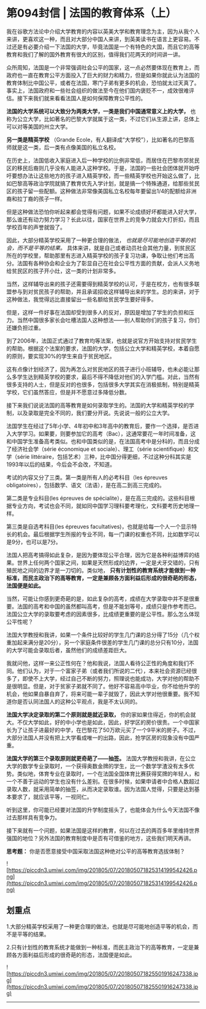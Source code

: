 # 第094封信 | 法国的教育体系（上）

我在谷歌方法论中介绍大学教育的内容以英美大学和教育理念为主，因为从我个人来讲，更喜欢这一种，而且对大部分中国人来讲，到英美读书在语言上更容易。不过还是有必要介绍一下法国的大学，毕竟法国是一个有特色的大国，而且它的高等教育和我们了解的国外教育有很大的区别，值得我们花两天的时间讲一讲。

众所周知，法国是一个非常强调社会公平的国家，这一点必然要体现在教育上，而政府也一直在教育公平方面投入了巨大的财力和精力，但是如果你就此认为法国的教育体制比中国公平，或者在法国，寒门子弟有更多的机会，恐怕就太过天真了。事实上，法国政府和一些社会组织的做法至今在他们国内褒贬不一，成效很难评估。接下来我们就来看看法国人是如何保障教育公平性的。

 **法国的大学系统可以大致分为两类大学，一类是我们中国通常意义上的大学，** 也称为公立大学，比如著名的巴黎大学就属于这一类，不过它们从生源上讲，总体上可以对等美国的州立大学。

 **另一类是精英学校** （Grande Ecole，有人翻译成“大学校”），比如著名的巴黎高师就是这一类，后一类有点像美国的私立名校。

在历史上，法国低收入家庭进入后一种学校的比例非常低，而居住在巴黎市郊贫民区的移民后裔则几乎没有人能进入这种学校。于是，法国的一些社会团体就开始呼吁要想办法让这些地方的孩子进入精英学校，而一些精英学校也开始这么做了，比如巴黎高等政治学院就搞了教育优先入学计划，就是搞一个特殊通道，给那些贫民区的孩子留一些配额。这种做法非常像美国私立名校每年要留出1/4的配额给非洲裔和拉丁裔的孩子一样。

但是这种做法恐怕你听起来都会觉得有问题，如果不论成绩好坏都能进入好大学，那么谁还有动力努力学习？长此以往，国家在世界上的竞争力就会大打折扣，而且学校百年的声誉就毁了。

因此，大部分精英学校采用了一种更合理的做法， *也就是尽可能地创造平等的机会，而不是平等的结果。* 具体来讲，就是自己或者动员社会其他力量，到贫民区所在的学校里，帮助那里有志进入精英学校的孩子复习功课，争取让他们考出高分。法国有各种协会和企业为了彰显自己在社会公平性方面的贡献，会派人义务地给贫民区的孩子开小灶，这一类的计划非常多。

当然，这样辅导出来的孩子还需要得到精英学校的认可，于是在校方，也有很多联盟参与到对贫民孩子的帮助，并且承诺招收这样辅导出来的学生。总的来讲，对于这种做法，我觉得远比直接留出一些名额给贫民学生要好得多。

但是，这样一件好事在法国却受到很多人的反对，原因是增加了学生的负担和压力。当然中国很多家长会吐槽法国人这种想法——别人帮助你们的孩子复习，你们还嫌负担过重。

到了2006年，法国正式通过了教育均等法案，也就是说官方开始支持对贫民学生的帮助。根据这个法案的要求，法国的大学，包括公立大学和精英学校，本着自愿的原则，要实现30%的学生来自于贫民地区。

这有点像计划经济了，因为再怎么对贫民地区的孩子进行小班辅导，也未必能让那么多学生达到精英学校的要求，最后不得不降低对他们的入学门槛。对此，当然有很多支持的人士，但是反对的也很多，包括很多大学其实在消极抵制，特别是精英学校，它们虽然答应，但是并不愿意过多降低分数。

接下来我们说说法国的高等教育是如何录取学生的。法国的大学和精英学校的学制，以及录取是完全不同的，我们要分开说。先说说一般的公立大学。

法国学生在经过了5年小学、4年初中和3年高中的教育后，要作一个选择，是否进入大学学习。如果要，则要参加它的高考（Bac），这通常要花一年时间准备，这和中国学生准备高考类似。也和中国类似的是，在法国高考中是分科的，而且分成了经济社会学（série économique et sociale）、理工（série scientifique）和文学（série littéraire，包括艺术）三种，比中国分得更细，不过这种分科其实是1993年以后的结果，今后会不会改，不知道。

考试的内容又分了三类。第一类是所有人的必考科目（les épreuves obligatoires），包括数学、语文（法语），是在高二到高三完成的。

第二类是专业科目(les épreuves de spécialite），是在高三完成的。这些科目根据专业方向，考试也会不同，就如同中国学习理科要考理化，文科要考历史地理一样。

第三类是自选考科目(les épreuves facultatives)，也就是给每一个人一个显示特长的机会。最后根据学生所报的专业不同，每一门课的权重也不同，比如数学可以是9分，也可以是7分。

法国人把高考搞得如此复杂，是因为要体现公平合理，因为它是各种利益博弈的结果。世界上任何两个国家之间，如果是天然形成的边界，一定是犬牙交错的，只有殖民地之间的边界才是一刀切的。类似地， **只有计划性的教育系统才能做到一种标准，而民主政治下的高等教育，一定是兼顾各方面利益后形成的很奇葩的形态，法国便是如此。**

当然，可能让你感到更奇葩的是，如此复杂的高考，成绩在大学录取中并不是很重要。法国的高考和中国的虽然都叫高考，但是不能划等号，成绩只是作参考而已。法国公立大学的录取要考虑的因素很多，比成绩更重要的是公平性。那么怎么体现公平性呢？

法国大学教授和我讲，如果一个条件比较好的学生几门课的总分得了15分（几个权重加起来满分是20分），另一个家庭条件很差的学生几门课的总分只有10分，法国的大学可能会录取后者，虽然他们的成绩差距巨大。

我就问他，这样一来公正性何在？他和我说，法国人看待公正性的角度和我们不同。他们认为，对于一个富家子弟（或者我们所说的二代），本来社会资源已经很多了，即使不上大学，经过自己不断的努力，照理说也能成功，大学对他的帮助不是很明显。但是，对于贫家子弟就不同了。他好不容易高中毕业，你不给他升学的机会，他如果自暴自弃了，将来可能一辈子就毁了，因此大学对他很重要。我不知道你是否认同法国人的这种公平观点，我是不太认同的。

 **法国大学决定录取的第二个原则就是就近录取，** 你的家如果住得近，你的机会就大。不仅大学如此，好的中小学也是如此，因此，好学区的房价很贵。一个中国家长为了让孩子进最好的中学，在巴黎花了50万欧元买了一个9平米的房子。不过，大部分法国人并没有把上大学看成唯一的出路，因此，抢学区房的现象没有中国严重。

 **法国大学的第三个录取原则就更奇葩了——抽签。** 法国大学教授和我讲，在公立大学的数学专业录取时，一个获得奥数金牌的学生，比一个数学学渣没有太多优势。类似地，体育专业在录取时，一个在法国全国体育比赛获得奖牌的年轻人，和一个不善于运动的学生也没有什么差别。在很多时候，如果申请者中合格人数超过录取人数，就采用简单的抽签，从而决定录取谁。因为法国人觉得，只要是达到基本要求了，就应该平等，一视同仁。

听到这里，你可能已经要对法国的升学制度摇头了，也能体会为什么今天法国不像过去那样具有竞争力。

接下来就有一个问题，如果法国是这样的教育，何以在过去的两百多年里维持世界强国的地位？另外法国的教育制度中是否有可借鉴的地方，这些我们明天再讲。

 **思考题：** 你是否愿意接受中国采取法国这种绝对公平的高等教育选拔体制？

![https://piccdn3.umiwi.com/img/201805/07/201805071825314199542426.png](https://piccdn3.umiwi.com/img/201805/07/201805071825314199542426.png)

## 划重点

1.大部分精英学校采用了一种更合理的做法，也就是尽可能地创造平等的机会，而不是平等的结果。

2.只有计划性的教育系统才能做到一种标准，而民主政治下的高等教育，一定是兼顾各方面利益后形成的很奇葩的形态，法国便是如此。

![https://piccdn3.umiwi.com/img/201805/07/201805071825501916247338.jpg](https://piccdn3.umiwi.com/img/201805/07/201805071825501916247338.jpg)

---
